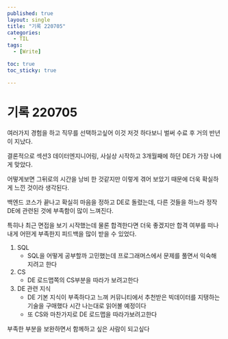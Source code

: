 ```yaml
---
published: true
layout: single
title: "기록 220705"
categories:
  - TIL
tags:
  - [Write]

toc: true
toc_sticky: true

---
```


# 기록 220705

여러가지 경험을 하고 직무를 선택하고싶어 이것 저것 하다보니 벌써 수료 후 거의 반년이 지났다.

결론적으로 섹션3 데이터엔지니어링, 사실상 시작하고 3개월째에 하던 DE가 가장 나에게 맞았다.

어떻게보면 그뒤로의 시간을 낭비 한 것같지만 이렇게 겪어 보았기 때문에 더욱 확실하게 느낀 것이라 생각된다.

백엔드 코스가 끝나고 확실히 마음을 정하고 DE로 돌렸는데, 다른 것들을 하느라 정작 DE에 관련된 것에 부족함이 많이 느껴진다.

특히나 최근 면접을 보기 시작했는데 물론 합격한다면 더욱 좋겠지만 합격 여부를 떠나 내게 어떤게 부족한지 피드백을 많이 받을 수 있었다.



1. SQL
    - SQL을 어떻게 공부할까 고민했는데 프로그래머스에서 문제를 풀면서 익숙해 지려고 한다
2. CS
    - DE 로드맵쪽의 CS부분을 따라가 보려고한다
3. DE 관련 지식
    - DE 기본 지식이 부족하다고 느껴 커뮤니티에서 추천받은 빅데이터를 지탱하는 기술을 구매했다 시간 나는대로 읽어볼 예정이다
    - 또  CS와 마찬가지로 DE 로드맵을 따라가보려고한다



부족한 부분을 보완하면서 함께하고 싶은 사람이 되고싶다

